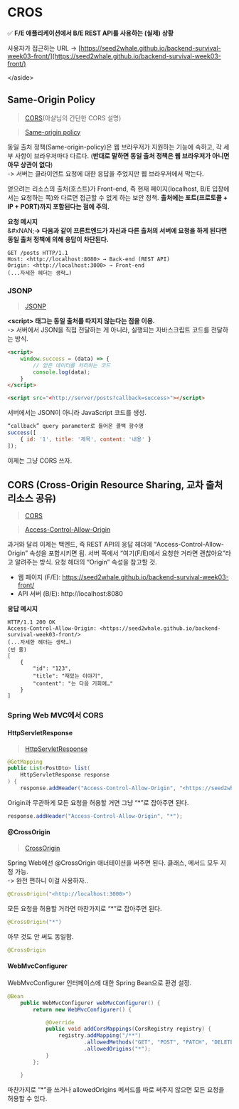 # CROS

✅ **F/E 애플리케이션에서 B/E REST API를 사용하는 (실제) 상황**

사용자가 접근하는 URL → [https://seed2whale.github.io/backend-survival-week03-front/](https://seed2whale.github.io/backend-survival-week03-front/)

\</aside>

## Same-Origin Policy

> [CORS](https://github.com/ahastudio/til/blob/main/http/20201205-cors.md)(아샬님의 간단한 CORS 설명)

> [Same-origin policy](https://developer.mozilla.org/ko/docs/Web/Security/Same-origin_policy)

동일 출처 정책(Same-origin-policy)은 웹 브라우저가 지원하는 기능에 속하고, 각 세부 사항이 브라우저마다 다르다. (**반대로 말하면 동일 출처 정책은 웹 브라우저가 아니면 아무 상관이 없다**)\
-> 서버는 클라이언트 요청에 대한 응답을 주었지만 웹 브라우저에서 막는다.

얻으려는 리소스의 출처(호스트)가 Front-end, 즉 현재 페이지(localhost, B/E 입장에서는 요청하는 쪽)와 다르면 접근할 수 없게 하는 보안 정책. **출처에는 포트(프로토콜 + IP + PORT)까지 포함된다는 점에 주의.**

**요청 메시지**\
&#xNAN;**-> 다음과 같이 프론트엔드가 자신과 다른 출처의 서버에 요청을 하게 된다면 동일 출처 정책에 의해 응답이 차단된다.**

```
GET /posts HTTP/1.1
Host: <http://localhost:8080> → Back-end (REST API)
Origin: <http://localhost:3000> → Front-end
(...자세한 헤더는 생략…)
```

### JSONP

> [JSONP](https://ko.wikipedia.org/wiki/JSONP)

**\<script> 태그는 동일 출처를 따지지 않는다는 점을 이용.**\
-> 서버에서 JSON을 직접 전달하는 게 아니라, 실행되는 자바스크립트 코드를 전달하는 방식.

```html
<script>
	window.success = (data) => {
		// 얻은 데이터를 처리하는 코드
		console.log(data);
	}
</script>

<script src="<http://server/posts?callback=success>"></script>
```

서버에서는 JSON이 아니라 JavaScript 코드를 생성.

```jsx
“callback” query parameter로 들어온 콜백 함수명
success([
	{ id: '1', title: '제목', content: '내용' }
]);
```

이제는 그냥 CORS 쓰자.

## CORS (Cross-Origin Resource Sharing, 교차 출처 리소스 공유)

> [CORS](https://developer.mozilla.org/ko/docs/Web/HTTP/CORS)

> [Access-Control-Allow-Origin](https://developer.mozilla.org/ko/docs/Web/HTTP/Headers/Access-Control-Allow-Origin)

과거와 달리 이제는 백엔드, 즉 REST API의 응답 헤더에 “Access-Control-Allow-Origin” 속성을 포함시키면 됨. 서버 쪽에서 “여기(F/E)에서 요청한 거라면 괜찮아요”라고 알려주는 방식. 요청 헤더의 “Origin” 속성을 참고할 것.

* 웹 페이지 (F/E): https://seed2whale.github.io/backend-survival-week03-front/
* API 서버 (B/E): http://localhost:8080

**응답 메시지**

```
HTTP/1.1 200 OK
Access-Control-Allow-Origin: <https://seed2whale.github.io/backend-survival-week03-front/>
(...자세한 헤더는 생략…)
(빈 줄)
[
	{
		"id": "123",
		"title": "재밌는 이야기",
		"content": "는 다음 기회에…"
	}
]
```

### Spring Web MVC에서 CORS

#### HttpServletResponse

> [HttpServletResponse](https://javaee.github.io/javaee-spec/javadocs/javax/servlet/http/HttpServletResponse.html)

```java
@GetMapping
public List<PostDto> list(
	HttpServletResponse response
) {
	response.addHeader("Access-Control-Allow-Origin", "<https://seed2whale.github.io/backend-survival-week03-front/>");
```

Origin과 무관하게 모든 요청을 허용할 거면 그냥 “\*”로 잡아주면 된다.

```java
response.addHeader("Access-Control-Allow-Origin", "*");
```

#### @CrossOrigin

> [CrossOrigin](https://docs.spring.io/spring-framework/docs/current/javadoc-api/org/springframework/web/bind/annotation/CrossOrigin.html)

Spring Web에선 @CrossOrigin 애너테이션을 써주면 된다. 클래스, 메서드 모두 지정 가능.\
-> 완전 편하니 이걸 사용하자..

```java
@CrossOrigin("<http://localhost:3000>")
```

모든 요청을 허용할 거라면 마찬가지로 “\*”로 잡아주면 된다.

```java
@CrossOrigin("*")
```

아무 것도 안 써도 동일함.

```java
@CrossOrigin
```

#### WebMvcConfigurer

WebMvcConfigurer 인터페이스에 대한 Spring Bean으로 환경 설정.

```java
@Bean
    public WebMvcConfigurer webMvcConfigurer() {
        return new WebMvcConfigurer() {

            @Override
            public void addCorsMappings(CorsRegistry registry) {
                registry.addMapping("/**")
                        .allowedMethods("GET", "POST", "PATCH", "DELETE", "OPTIONS")
                        .allowedOrigins("*");
            }
        };

    }
```

마찬가지로 “\*”을 쓰거나 allowedOrigins 메서드를 따로 써주지 않으면 모든 요청을 허용할 수 있다.
